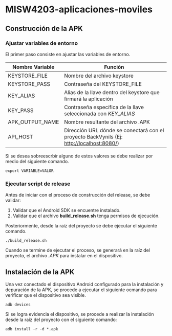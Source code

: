# MISW4203-aplicaciones-moviles

## Construcción de la APK

### Ajustar variables de entorno

El primer paso consiste en ajustar las variables de entorno.

| Nombre Variable | Función |
| --- | --- |
| KEYSTORE_FILE | Nombre del archivo keystore |
| KEYSTORE_PASS | Contraseña del KEYSTORE_FILE |
| KEY_ALIAS | Alias de la llave dentro del keystore que firmará la aplicación |
| KEY_PASS | Contraseña específica de la  llave seleccionada con *KEY_ALIAS* |
| APK_OUTPUT_NAME | Nombre resultante del archivo .APK |
| API_HOST | Dirección URL dónde se conectará con el proyecto BackVynils (Ej: <http://localhost:8080/>)|

Si se desea sobreescrbir alguno de estos valores se debe realizar por medio del siguiente comando.

``` Shell
export VARIABLE=VALOR
```

### Ejecutar script de release

Antes de iniciar con el proceso de construcción del release, se debe validar:

1. Validar que el Android SDK se encuentre instalado.
2. Validar que el archivo **build_release.sh** tenga permisos de ejecución.

Posteriormente, desde la raíz del proyecto se debe ejecutar el siguiente comando.

``` Shell
./build_release.sh
```

Cuando se termine de ejecutar el proceso, se generará en la raíz del proyecto, el archivo *.APK* para instalar en el dispositivo.

## Instalación de la APK

Una vez conectado el dispositivo Android configurado para la instalación y depuración de la APK, se procede a ejecutar el siguiente ocmando para verificar que el dispositivo sea visible.

``` Shell
adb devices
```

Si se logra evidencia el dispositivo, se procede a realizar la instalación desde la raíz del proyecto con el siguiente comando:

``` Shell
adb install -r -d *.apk 
```
